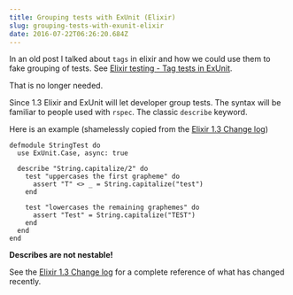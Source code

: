 ```yaml
---
title: Grouping tests with ExUnit (Elixir)
slug: grouping-tests-with-exunit-elixir
date: 2016-07-22T06:26:20.684Z
---
```


In an old post I talked about `tags` in elixir and how we could use them to fake grouping of tests. See [Elixir testing - Tag tests in ExUnit](http://blog.simonstrom.xyz/elixir-testing-tag-tests-in-exunit/).

That is no longer needed.

Since 1.3 Elixir and ExUnit will let developer group tests. The syntax will be familiar to people used with `rspec`. The classic `describe` keyword.

Here is an example (shamelessly copied from the [Elixir 1.3 Change log](http://elixir-lang.org/blog/2016/06/21/elixir-v1-3-0-released/#named-setups-and-describes))

```
defmodule StringTest do
  use ExUnit.Case, async: true

  describe "String.capitalize/2" do
    test "uppercases the first grapheme" do
      assert "T" <> _ = String.capitalize("test")
    end

    test "lowercases the remaining graphemes" do
      assert "Test" = String.capitalize("TEST")
    end
  end
end
```

__Describes are not nestable!__

See the [Elixir 1.3 Change log](http://elixir-lang.org/blog/2016/06/21/elixir-v1-3-0-released/) for a complete reference of what has changed recently.
